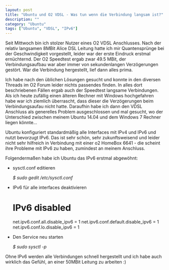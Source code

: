 ```yaml
---
layout: post
title: "Ubuntu und O2 VDSL - Was tun wenn die Verbindung langsam ist?"
description: ""
category: "Ubuntu"
tags: ["Ubuntu", "VDSL", "IPv6"]
---
```


Seit Mittwoch bin ich stolzer Nutzer eines O2 VDSL Anschlusses. Nach der relativ langsamen 8MBit Alice DSL Leitung hatte ich mir Quantensprünge bei der Geschwindigkeit vorgestellt, leider war der erste Eindruck erstmal ernüchternd. Der O2 Speedtest ergab zwar 49.5 MBit, der Verbindungsaufbau war aber immer von sekundenlangen Verzögerungen gestört. War die Verbindung hergestellt, lief dann alles prima.

Ich habe nach den üblichen Lösungen gesucht und konnte in den diversen Threads im O2 Forum leider nichts passendes finden. In alles dort beschriebenen Fällen ergab auch der Speedtest langsame Verbindungen. Als ich heute zufällig einen älteren Rechner mit Windows hochgefahren habe war ich ziemlich überrascht, dass dieser die Verzögerungen beim Verbindungsaufau nicht hatte. Daraufhin habe ich dann den VDSL Anschluss als generelles Problem ausgeschlossen und mal gesucht, wo der Unterschied zwischen meinem Ubuntu 14.04 und dem Windows 7 Rechner liegen könnte...

Ubuntu konfiguriert standardmäßig alle Interfaces mit IPv4 und IPv6 und nutzt bevorzugt IPv6. Das ist sehr schön, sehr zukunftsweisend und leider nicht sehr hilfreich in Verbindung mit einer o2 HomeBox 6641 - die scheint ihre Probleme mit IPv6 zu haben, zumindest an meinem Anschluss.

Folgendermaßen habe ich Ubuntu das IPv6 erstmal abgewöhnt:

* sysctl.conf editieren

    _$ sudo gedit /etc/sysctl.conf_

* IPv6 für alle interfaces deaktivieren

    # IPv6 disabled
    net.ipv6.conf.all.disable_ipv6 = 1
    net.ipv6.conf.default.disable_ipv6 = 1
    net.ipv6.conf.lo.disable_ipv6 = 1

* Den Service neu starten

   _$ sudo sysctl -p_


Ohne IPv6 werden alle Verbindungen schnell hergestellt und ich habe auch wirklich das Gefühl, an einer 50MBit Leitung zu arbeiten :)
